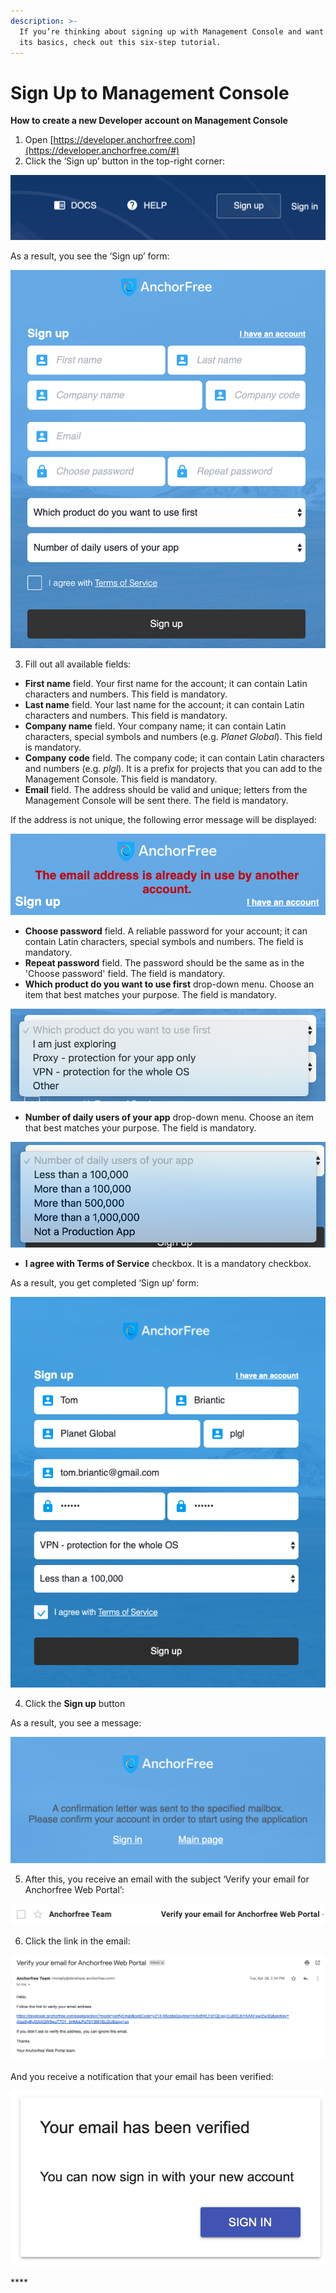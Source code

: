 ```yaml
---
description: >-
  If you’re thinking about signing up with Management Console and want to learn
  its basics, check out this six-step tutorial.
---
```


# Sign Up to Management Console

**How to create a new Developer account on Management Console**

1. Open [https://developer.anchorfree.com](https://developer.anchorfree.com/#)
2. Click the ‘Sign up’ button in the top-right corner:

![](../.gitbook/assets/sign_up_button.png)

As a result, you see the ‘Sign up’ form:

![](../.gitbook/assets/empty_sign_up_form.png)

3.  Fill out all available fields:

* **First name** field. Your first name for the account; it can contain Latin characters and numbers. This field is mandatory.
* **Last name** field. Your last name for the account; it can contain Latin characters and numbers. This field is mandatory.
* **Company name** field. Your company name; it can contain Latin characters, special symbols and numbers \(e.g. _Planet Global_\). This field is mandatory.
* **Company code** field. The company code; it can contain Latin characters and numbers \(e.g. _plgl_\). It is a prefix for projects that you can add to the Management Console. This field is mandatory.
* **Email** field. The address should be valid and unique; letters from the Management Console will be sent there. The field is mandatory.

If the address is not unique, the following error message will be displayed:

![](../.gitbook/assets/error_email_is_already_in_use.png)

* **Choose password** field. A reliable password for your account; it can contain Latin characters, special symbols and numbers. The field is mandatory.
* **Repeat password** field. The password should be the same as in the 'Choose password' field. The field is mandatory.
* **Which product do you want to use first** drop-down menu. Choose an item that best matches your purpose. The field is mandatory.

![](../.gitbook/assets/which_product_popup_popup.png)

* **Number of daily users of your app** drop-down menu. Choose an item that best matches your purpose. The field is mandatory.

![](../.gitbook/assets/daily_users_dropdown.png)

* **I agree with Terms of Service** checkbox. It is a mandatory checkbox.

As a result, you get completed ‘Sign up’ form:

![](../.gitbook/assets/filled_sign_up_form.png)

4.   Click the **Sign up** button

As a result, you see a message:

![](../.gitbook/assets/text_about_confirmation_letter.png)

5.   After this, you receive an email with the subject ‘Verify your email for Anchorfree Web Portal’:

![](../.gitbook/assets/email_subject.png)

6.  Click the link in the email:

![](../.gitbook/assets/email_body.png)

And you receive a notification that your email has been verified:

![](../.gitbook/assets/email_verified_popup.png)

\*\*\*\*

